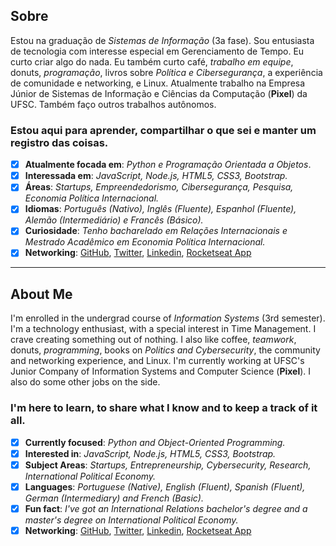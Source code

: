 ## Sobre
Estou na graduação de *Sistemas de Informação* (3a fase). Sou entusiasta de tecnologia com interesse especial em Gerenciamento de Tempo. Eu curto criar algo do nada. Eu também curto café, *trabalho em equipe*, donuts, *programação*, livros sobre *Política e Cibersegurança*, a experiência de comunidade e networking, e Linux. Atualmente trabalho na Empresa Júnior de Sistemas de Informação e Ciências da Computação (**Pixel**) da UFSC. Também faço outros trabalhos autônomos.

### Estou aqui para aprender, compartilhar o que sei e manter um registro das coisas.
- [x] **Atualmente focada em**: *Python e Programação Orientada a Objetos*.
- [x] **Interessada em**: *JavaScript, Node.js, HTML5, CSS3, Bootstrap.*
- [x] **Áreas**: *Startups, Empreendedorismo, Cibersegurança, Pesquisa, Economia Política Internacional.*
- [x] **Idiomas**: *Português (Nativo), Inglês (Fluente), Espanhol (Fluente), Alemão (Intermediário) e Francês (Básico).*
- [x] **Curiosidade**: *Tenho bacharelado em Relações Internacionais e Mestrado Acadêmico em Economia Política Internacional.*
- [x] **Networking**: [GitHub](https://github.com/barbaracalderon), [Twitter](https://twitter.com/bcalderoni_ti), [Linkedin](https://linkedin.com/in/bcalderoni), [Rocketseat App](https://app.rocketseat.com.br/me/barbara-calderon-00405)
---
## About Me
I'm enrolled in the undergrad course of *Information Systems* (3rd semester). I'm a technology enthusiast, with a special interest in Time Management. I crave creating something out of nothing. I also like coffee, *teamwork*, donuts, *programming*, books on *Politics and Cybersecurity*, the community and networking experience, and Linux. I'm currently working at UFSC's Junior Company of Information Systems and Computer Science (**Pixel**). I also do some other jobs on the side.

### I'm here to learn, to share what I know and to keep a track of it all.
- [x] **Currently focused**: *Python and Object-Oriented Programming.*
- [x] **Interested in**: *JavaScript, Node.js, HTML5, CSS3, Bootstrap.*
- [x] **Subject Areas**: *Startups, Entrepreneurship, Cybersecurity, Research, International Political Economy.*
- [x] **Languages**: *Portuguese (Native), English (Fluent), Spanish (Fluent), German (Intermediary) and French (Basic).*
- [x] **Fun fact**: *I've got an International Relations bachelor's degree and a master's degree on International Political Economy.*
- [x] **Networking**: [GitHub](https://github.com/barbaracalderon), [Twitter](https://twitter.com/bcalderoni_ti), [Linkedin](https://linkedin.com/in/bcalderoni), [Rocketseat App](https://app.rocketseat.com.br/me/barbara-calderon-00405)
